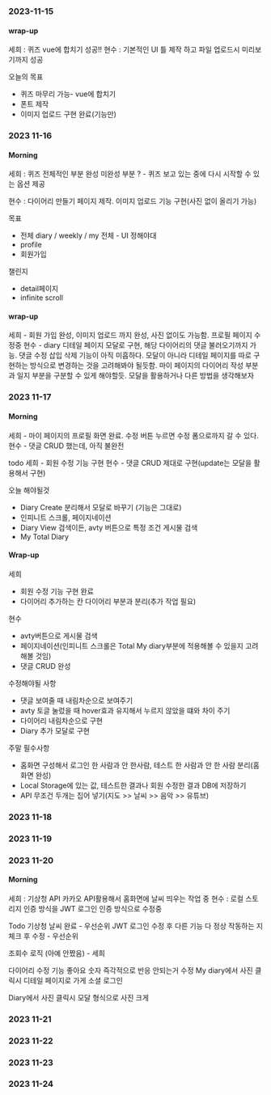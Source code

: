 ### 2023-11-15


#### wrap-up
세희 : 퀴즈 vue에 합치기 성공!! 
현수 : 기본적인 UI 틀 제작 하고  파일 업로드시 미리보기까지 성공

오늘의 목표
- 퀴즈 마무리 가능- vue에 합치기
- 폰트 제작
- 이미지 업로드 구현 완료(기능만)

### 2023 11-16

#### Morning

세희 : 퀴즈 전체적인 부분 완성
미완성 부분 ? - 퀴즈 보고 있는 중에 다시 시작할 수 있는 옵션 제공

현수 : 다이어리 만들기 페이지 제작. 이미지 업로드 기능 구현(사진 없이 올리기 가능)

목표
- 전체 diary / weekly / my 전체 - UI 정해야대
- profile
- 회원가입

챌린지
- detail페이지
- infinite scroll  

#### wrap-up
세희 - 회원 가입 완성, 이미지 업로드 까지 완성, 사진 없이도 가능함. 프로필 페이지 수정중
현수 - diary 디테일 페이지 모달로 구현, 해당 다이어리의 댓글 불러오기까지 가능. 
댓글 수정 삽입 삭제 기능이 아직 미흡하다. 모달이 아니라 디테일 페이지를 따로 구현하는 방식으로 변경하는 것을 고려해봐야 될듯함. 마이 페이지의 다이어리 작성 부분과 일지 부분을 구분할 수 있게 해야할듯. 모달을 활용하거나 다른 방법을 생각해보자



### 2023 11-17

#### Morning
세희 - 마이 페이지의 프로필 화면 완료. 수정 버튼 누르면 수정 폼으로까지 갈 수 있다.
현수 - 댓글 CRUD 했는데, 아직 불완전

todo
세희 - 회원 수정 기능 구현
현수 - 댓글 CRUD 제대로 구현(update는 모달을 활용해서 구현)

오늘 해야될것
- Diary Create 분리해서 모달로 바꾸기 (기능은 그대로)
- 인피니트 스크롤, 페이지네이션
- Diary View 검색이든, avty 버튼으로 특정 조건 게시물 검색
- My Total Diary

#### Wrap-up

세희
- 회원 수정 기능 구현 완료
- 다이어리 추가하는 칸 다이어리 부분과 분리(추가 작업 필요)

현수
- avty버튼으로 게시물 검색
- 페이지네이션(인피니트 스크롤은 Total My diary부분에 적용해볼 수 있을지 고려해볼 것임)
- 댓글 CRUD 완성

수정해야될 사항
- 댓글 보여줄 때 내림차순으로 보여주기
- avty 토글 눌렀을 때 hover효과 유지해서 누르지 않았을 떄와 차이 주기
- 다이어리 내림차순으로 구현
- Diary 추가 모달로 구현

주말 필수사항
- 홈화면 구성해서 로그인 한 사람과 안 한사람, 테스트 한 사람과 안 한 사람 분리(홈화면 완성)
- Local Storage에 있는 값, 테스트한 결과나 회원 수정한 결과 DB에 저장하기
- API 무조건 두개는 집어 넣기(지도 >> 날씨 >> 음악 >> 유튜브)

### 2023 11-18


### 2023 11-19


### 2023 11-20

#### Morning
세희 : 기상청 API 카카오 API활용해서 홈화면에 날씨 띄우는 작업 중
현수 : 로컬 스토리지 인증 방식을 JWT 로그인 인증 방식으로 수정중

Todo
기상청 날씨 완료 - 우선순위
JWT 로그인 수정 후 다른 기능 다 정상 작동하는 지 체크 후 수정 - 우선순위

조회수 로직 (아예 안짰음) - 세희

다이어리 수정 기능
좋아요 숫자 즉각적으로 반응 안되는거 수정
My diary에서 사진 클릭시 디테일 페이지로 가게
소셜 로그인




Diary에서 사진 클릭시 모달 형식으로 사진 크게





### 2023 11-21


### 2023 11-22


### 2023 11-23


### 2023 11-24